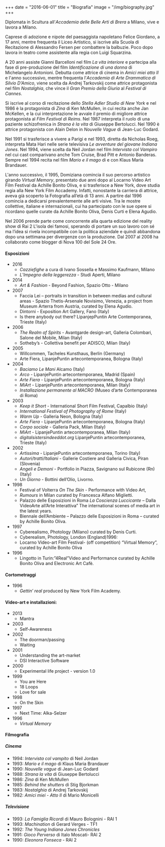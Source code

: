 +++
date = "2016-06-01"
title = "Biografia"
image = "/img/biography.jpg"
+++

Diplomata in Scultura all'*Accademia delle Belle Arti di Brera* a
Milano, vive e lavora a Milano.

Caprese di adozione e nipote del paesaggista napoletano Felice
Giordano, a 17 anni, mentre frequenta il Liceo Artistico, si iscrive
alla Scuola di Recitazione di Alessandro Fersen per combattere la
balbuzie. Poco dopo lavora in teatro come assistente alla regia con
Luigi Squarzina.

A 20 anni assiste Gianni Barcelloni nel film *La vita interiore* e
partecipa alla fase di pre-produzione del film *Identificazione di una
donna* di Michelangelo Antonioni. Debutta come attrice di cinema in
*Amici miei atto II* e l'anno successivo, mentre frequenta
l'*Accademia di Arte Drammatica di Silvio D'Amico*, viene scelta da
Andrej Tarkovskij come attrice protagonista nel film *Nostalghia*, che
vince il *Gran Premio della Giuria* al *Festival di Cannes*.

Si iscrive al corso di recitazione dello *Stella Adler Studio di New
York* e nel 1986 è la protagonista di *Zina* di Ken McMullen, in cui
recita anche Jan McKellen, e la cui interpretazione le avvale il
premio di migliore attrice protagonista al *Film Festival di
Reims*. Nel 1987 interpreta il ruolo di una paziente schizofrenica in
*Strana è la vita* di Giuseppe Bertolucci. Nel 1990 è attrice
protagonista con Alain Delon in *Nouvelle Vague* di Jean-Luc Godard.

Nel 1991 si trasferisce a vivere a Parigi e nel 1993, diretta da
Nicholas Roeg, interpreta Mata Hari nelle serie televisiva *Le
avventure del giovane Indiana Jones*. Nel 1994, viene scelta da Neil
Jordan nel film *Intervista col Vampiro* nel cui cast comparivano
anche Tom Cruise, Brad Pitt e Antonio Banderas. Sempre nel 1994 recita
nel film *Mario e il mago* di e con Klaus Maria Brandauer.

L'anno successivo, il 1995, Domiziana comincia il suo percorso artistico
girando *Virtual Memory*, presentato due anni dopo al Locarno Video
Art Film Festival da Achille Bonito Oliva, e si trasferisce a New
York, dove studia regia alla New York Film Accademy. Infatti,
nonostante la carriera di attrice, aveva già scoperto la Fotografia
all’età di 13 anni. A partire dal 1996 comincia a dedicarsi
prevalentemente alle arti visive. Tra le mostre collettive, italiane e
internazionali, cui ha partecipato con le sue opere si ricordano
quelle curate da Achille Bonito Oliva, Denis Curti e Elena Agudio.

Nel 2006 prende parte come concorrente alla quarta edizione del
reality show di Rai 2 L'isola dei famosi, sperando di portare un suo
lavoro con sé ma l’idea si rivela incompatibile con la politica
aziendale e quindi abbandona dopo una settimana per divergenze con la
produzione.  Dal 2007 al 2008 ha collaborato come blogger di Nova 100
del Sole 24 Ore.

#### Esposizioni

- 2016
  - *Cazziefighe* a cura di Ivano Sossella e Massimo Kaufmann, Milano
  - *L’Impegno della leggerezza* - Studi Aperti, Milano
- 2014
  - *Art & Fashion* - Beyond Fashion, Spazio Otto - Milano
- 2007
  - Faccia Lei – portraits in transition in between medias and cultural
  areas - Spazio Thetis-Arsenale Novisimo, Venezia, a project from
  Museum Arterra from Austria, curated by Elena Agudio.
  - Dintorni - Exposition Art Gallery, Fano (Italy)
  - Is there anybody out there? LipanjepPuntin Arte Contemporanea,
  Trieste (Italy)
- 2006
  - *The Realm of Spirits* - Avantgarde design-art, Galleria Colombari,
  Salone del Mobile, Milan (Italy)
  - Sotheby’s - Collettiva benefit per ADISCO, Milan (Italy)
- 2005
  - Willcommen, Tacheles Kunsthaus, Berlin (Germany)
  - Arte Fiera, LipanjePuntin artecontemporanea, Bologna (Italy)
- 2004
  - *Baciamo Le Mani* Alcamo (Italy)
  - *Arco* - LipanjePuntin artecontemporanea, Madrid (Spain)
  - *Arte Fiera* - LipanjePuntin artecontemporanea, Bologna (Italy)
  - *MiArt* - LipanjePuntin artecontemporanea, Milan (Italy)
  - *Installazione permanente al MACRO* (Museo d’arte Contemporanea di
    Roma)
- 2003
  - *Keep it Short* - International Short Film Festival, Capalbio
    (Italy)
  - *International Festival of Photography of Rome* (Italy)
  - *Warm Up* - Galleria Neon, Bologna (Italy)
  - *Arte Fiera* - LipanjePuntin artecontemporanea, Bologna (Italy)
  - *Corpo sociale* - Galleria Pack, Milan (Italy)
  - *MiArt* - LipanjePuntin artecontemporanea, Milan (Italy)
  - *digitalsistersindeeddot.org* LipanjePuntin artecontemporanea,
    Trieste (Italy)
- 2002
  - *Artissima* - LipanjePuntin artecontemporanea, Torino (Italy)
  - *Autori/tratti/Italiani* - Gallerie Costiere and Galleria Civica,
    Piran (Slovenia)
  - *Angeli e Demoni* - Portfolio in Piazza, Savignano sul Rubicone (Rn)
    (Italy)
  - *Un Giorno* - Bottini dell’Olio, Livorno.
- 1998
  - Festival of Volterra *On The Skin* - Performance with Video Art,
  - *Rumours* in Milan curated by Francesca Alfano Miglietti.
  - Palazzo delle Esposizioni in Roma *La Coscienza Luccicante* – Dalla
    VideoArte all’Arte Interattiva” The international scenes of media
    art in the latest years.
  - Biennale dell’Ambiente – Palazzo delle Esposizioni in Roma – curated
    by Achille Bonito Oliva.
- 1997
  - Cyberealismo, Photology (Milano) curated by Denis Curti.
  - Cyberealism, Photology, London (England)1996:
  - Locarno Video-art Film Festival- (off competition) “Virtual Memory”,
    curated by Achille Bonito Oliva
- 1996
  - Lingotto in Turin:”4Real”Video and Performance curated by Achille
    Bonito Oliva and Electronic Art Cafè.

#### Cortometraggi

- 1996
  - *Gettin’ real* produced by New York Film Academy.

#### Video-art e installazioni:

- 2013
  - Mantra
- 2003
  - Self-Awareness
- 2002
  - The doorman/passing
  - Waiting
- 2001
  - Understanding the art-market
  - DSI Interactive Software
- 2000
  - Experimental life project - version 1.0
- 1999
  - You are Here
  - 18 Loops
  - Love for sale
- 1998
  - On the Skin
- 1997
  - Next Time: Alka-Selzer
- 1996
  - *Virtual Memory*

#### Filmografia

##### Cinema

* 1994: *Intervista col vampito* di Neil Jordan
* 1993: *Mario e il mago* di Klaus Maria Brandauer
* 1990: *Nouvelle vague* di Jean-Luc Godard
* 1988: *Strana la vita* di Giuseppe Bertolucci
* 1986: *Zina* di Ken McMullen
* 1985: *Behind the shutters* di Stig Bjorkman
* 1983: *Nostalghia* di Andrej Tarkovskij
* 1982: *Amici miei - Atto II* di Mario Monicelli

##### Televisione

* 1993: *La Famiglia Ricordi* di Mauro Bolognini - RAI 1
* 1993: *Machination* di Gerard Verges - TF1
* 1992: *The Young Indiana Jones Chronicles*
* 1991: *Gioco Perverso* di Italo Moscati- RAI 2
* 1990: *Eleonora Fonseca* - RAI 2
